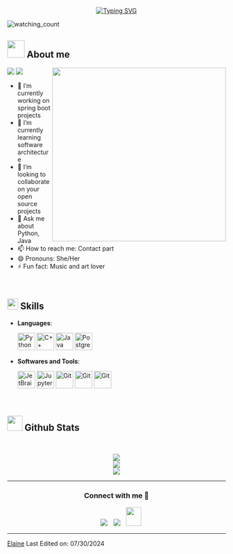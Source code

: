 
<p align="center">
<a href="https://git.io/typing-svg"><img src="https://readme-typing-svg.demolab.com?font=Georgia&weight=800&pause=1000&size=33&color=042D5E&width=370&height=100&lines=Hi+%2C+I'm+Elaine+%F0%9F%91%8B" alt="Typing SVG" /></a>
</p>
<p align="left"> 
<img src="https://komarev.com/ghpvc/?username=Mahdiiye&color=brightgreen" alt="watching_count" />
 </p>
	
## <picture><img src = "https://user-images.githubusercontent.com/64439609/213525571-a0b12213-7e89-48df-a45f-153c78f3cf5e.png" width =40px></picture> **About me**

<picture> <img align="right" src="https://mir-s3-cdn-cf.behance.net/project_modules/disp/601014116770475.6068beff4640a.gif" width = 400px></picture>
 <p align="left">
  <img src="https://img.shields.io/badge/Focus-Backend%20Development-dodgerblue" />
  <img src="https://img.shields.io/badge/Languages-English-dodgerblue" />
</p>

- 🔭 I’m currently working on spring boot projects
- 🌱 I’m currently learning software architecture
- 👯 I’m looking to collaborate on your open source projects
- 💬 Ask me about Python, Java
- 📫 How to reach me: Contact part
- 😄 Pronouns: She/Her
- ⚡ Fun fact: Music and art lover

<br>

## <img src="https://media2.giphy.com/media/QssGEmpkyEOhBCb7e1/giphy.gif?cid=ecf05e47a0n3gi1bfqntqmob8g9aid1oyj2wr3ds3mg700bl&rid=giphy.gif" width ="25"><b> Skills</b>

<p align="center">

- **Languages**:
  
   <img src="https://cdn.jsdelivr.net/gh/devicons/devicon/icons/python/python-original.svg" width="40" height="40" alt="Python"/>
   <img src="https://cdn.jsdelivr.net/gh/devicons/devicon/icons/cplusplus/cplusplus-original.svg" width="40" height="40" alt="C++"/>
   <img src="https://cdn.jsdelivr.net/gh/devicons/devicon/icons/java/java-original.svg" width="40" height="40" alt="Java"/>
   <img src="https://cdn.jsdelivr.net/gh/devicons/devicon/icons/postgresql/postgresql-original.svg" width="40" height="40" alt="PostgreSQL"/>




- **Softwares and Tools**:

    <img src="https://cdn.jsdelivr.net/gh/devicons/devicon/icons/jetbrains/jetbrains-original.svg" width="40" height="40" alt="JetBrains"/>
    <img src="https://cdn.jsdelivr.net/gh/devicons/devicon/icons/jupyter/jupyter-original.svg" width="40" height="40" alt="Jupyter"/>
    <img src="https://user-images.githubusercontent.com/64439609/212556741-81407849-82c8-4926-854f-820e8a644375.png" width="40" height="40" alt="Git"/>
    <img src="https://user-images.githubusercontent.com/64439609/212556816-5f39489d-6cee-4f1c-997f-4d30a391287c.png" width="40" height="40" alt="Git"/>
    <img src="https://user-images.githubusercontent.com/64439609/212556802-77a65ec1-aa71-4272-b603-1a57d1914678.png" width="40" height="40" alt="Git"/>



 

<br>
</p>


## <img src="https://media.giphy.com/media/iY8CRBdQXODJSCERIr/giphy.gif" width="35"><b> Github Stats </b>
<br>

<div align="center">

![](https://github-readme-stats.vercel.app/api?username=elainellli&theme=dracula&hide_border=false&include_all_commits=true&count_private=true)<br/>
![](https://github-readme-streak-stats.herokuapp.com/?user=elainellli&theme=dracula&hide_border=false)<br/>
![](https://github-readme-stats.vercel.app/api/top-langs/?username=elainellli&theme=dracula&hide_border=false&include_all_commits=true&count_private=true&layout=compact)
	
</a>
</div>



-----

<h3 align="center" >Connect with me 🤝 </h3>

<p align="center">

 <div align="center"  class="icons-social" style="margin-left: 10px;">
        <a   target="_blank" href="https://www.linkedin.com/in/zhuoning-li-b777a6252/">
			<img src="https://img.icons8.com/doodle/40/000000/linkedin--v2.png" style="margin-left: 10px;" ></a>
        <a style="margin-left: 10px;" target="_blank" href="https://github.com/elainellli">
		<img src="https://img.icons8.com/doodle/40/000000/github--v1.png"></a>
           <a style="margin-left: 10px;" target="_blank" href="https://mail.google.com/mail/?view=cm&fs=1&to=zl4490@nyu.edu">
		<img src="https://img.icons8.com/doodle/2x/gmail-new.png" style=" width:35px; height:43px;"></a>	
      </div>

</p>


	

</div>


------
[Elaine](https://github.com/elainellli)
Last Edited on: 07/30/2024

